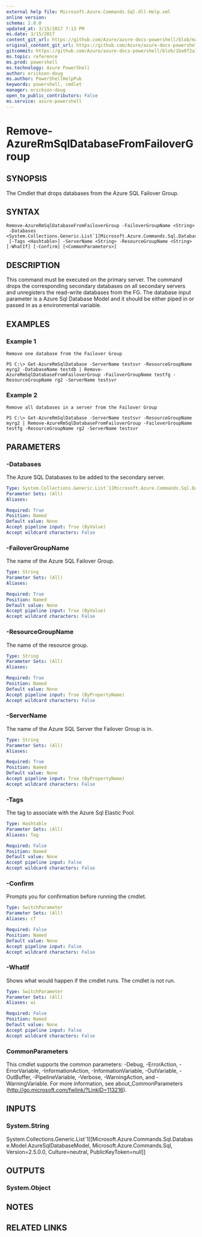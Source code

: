 ```yaml
---
external help file: Microsoft.Azure.Commands.Sql.dll-Help.xml
online version: 
schema: 2.0.0
updated_at: 3/15/2017 7:13 PM
ms.date: 3/15/2017
content_git_url: https://github.com/Azure/azure-docs-powershell/blob/master/azureps-cmdlets-docs/ResourceManager/AzureRM.Sql/v2.7.0/Remove-AzureRmSqlDatabaseFromFailoverGroup.md
original_content_git_url: https://github.com/Azure/azure-docs-powershell/blob/master/azureps-cmdlets-docs/ResourceManager/AzureRM.Sql/v2.7.0/Remove-AzureRmSqlDatabaseFromFailoverGroup.md
gitcommit: https://github.com/Azure/azure-docs-powershell/blob/1ba0f2a16ca624e1627db4f1214edb1a790c238a/azureps-cmdlets-docs/ResourceManager/AzureRM.Sql/v2.7.0/Remove-AzureRmSqlDatabaseFromFailoverGroup.md
ms.topic: reference
ms.prod: powershell
ms.technology: Azure PowerShell
author: erickson-doug
ms.author: PowerShellHelpPub
keywords: powershell, cmdlet
manager: erickson-doug
open_to_public_contributors: False
ms.service: azure-powershell
---
```


# Remove-AzureRmSqlDatabaseFromFailoverGroup

## SYNOPSIS
The Cmdlet that drops databases from the Azure SQL Failover Group.

## SYNTAX

```
Remove-AzureRmSqlDatabaseFromFailoverGroup -FailoverGroupName <String>
 -Databases <System.Collections.Generic.List`1[Microsoft.Azure.Commands.Sql.Database.Model.AzureSqlDatabaseModel]>
 [-Tags <Hashtable>] -ServerName <String> -ResourceGroupName <String> [-WhatIf] [-Confirm] [<CommonParameters>]
```

## DESCRIPTION
This command must be executed on the primary server. The command drops the corresponding secondary databases on all secondary servers and unregisters the read-write databases from the FG.  The database input parameter is a Azure Sql Database Model and it should be either piped in or passed in as a environmental variable.


## EXAMPLES

### Example 1
```
Remove one database from the Failover Group

PS C:\> Get-AzureRmSqlDatabase -ServerName testsvr -ResourceGroupName myrg2 -DatabaseName testdb | Remove-AzureRmSqlDatabaseFromFailoverGroup -FailoverGroupName testfg -ResourceGroupName rg2 -ServerName testsvr
```

### Example 2
```
Remove all databases in a server from the Failover Group

PS C:\> Get-AzureRmSqlDatabase -ServerName testsvr -ResourceGroupName myrg2 | Remove-AzureRmSqlDatabaseFromFailoverGroup -FailoverGroupName testfg -ResourceGroupName rg2 -ServerName testsvr
```

## PARAMETERS

### -Databases
The Azure SQL Databases to be added to the secondary server.

```yaml
Type: System.Collections.Generic.List`1[Microsoft.Azure.Commands.Sql.Database.Model.AzureSqlDatabaseModel]
Parameter Sets: (All)
Aliases: 

Required: True
Position: Named
Default value: None
Accept pipeline input: True (ByValue)
Accept wildcard characters: False
```

### -FailoverGroupName
The name of the Azure SQL Failover Group.

```yaml
Type: String
Parameter Sets: (All)
Aliases: 

Required: True
Position: Named
Default value: None
Accept pipeline input: True (ByValue)
Accept wildcard characters: False
```

### -ResourceGroupName
The name of the resource group.

```yaml
Type: String
Parameter Sets: (All)
Aliases: 

Required: True
Position: Named
Default value: None
Accept pipeline input: True (ByPropertyName)
Accept wildcard characters: False
```

### -ServerName
The name of the Azure SQL Server the Failover Group is in.

```yaml
Type: String
Parameter Sets: (All)
Aliases: 

Required: True
Position: Named
Default value: None
Accept pipeline input: True (ByPropertyName)
Accept wildcard characters: False
```

### -Tags
The tag to associate with the Azure Sql Elastic Pool.

```yaml
Type: Hashtable
Parameter Sets: (All)
Aliases: Tag

Required: False
Position: Named
Default value: None
Accept pipeline input: False
Accept wildcard characters: False
```

### -Confirm
Prompts you for confirmation before running the cmdlet.

```yaml
Type: SwitchParameter
Parameter Sets: (All)
Aliases: cf

Required: False
Position: Named
Default value: None
Accept pipeline input: False
Accept wildcard characters: False
```

### -WhatIf
Shows what would happen if the cmdlet runs. The cmdlet is not run.

```yaml
Type: SwitchParameter
Parameter Sets: (All)
Aliases: wi

Required: False
Position: Named
Default value: None
Accept pipeline input: False
Accept wildcard characters: False
```

### CommonParameters
This cmdlet supports the common parameters: -Debug, -ErrorAction, -ErrorVariable, -InformationAction, -InformationVariable, -OutVariable, -OutBuffer, -PipelineVariable, -Verbose, -WarningAction, and -WarningVariable. For more information, see about_CommonParameters (http://go.microsoft.com/fwlink/?LinkID=113216).

## INPUTS

### System.String
System.Collections.Generic.List`1[[Microsoft.Azure.Commands.Sql.Database.Model.AzureSqlDatabaseModel, Microsoft.Azure.Commands.Sql, Version=2.5.0.0, Culture=neutral, PublicKeyToken=null]]

## OUTPUTS

### System.Object

## NOTES

## RELATED LINKS


